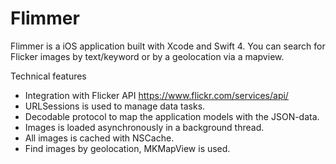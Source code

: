# Flimmer

Flimmer is a iOS application built with Xcode and Swift 4. You can search for Flicker images by text/keyword or by a geolocation via a mapview.

Technical features
* Integration with Flicker API https://www.flickr.com/services/api/
* URLSessions is used to manage data tasks.
* Decodable protocol to map the application models with the JSON-data. 
* Images is loaded asynchronously in a background thread.
* All images is cached with NSCache.
* Find images by geolocation, MKMapView is used.

